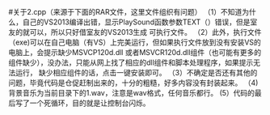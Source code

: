 ﻿ #关于2.cpp（来源于下面的RAR文件，这里文件组织有问题）
（1）不知道为什么，自己的VS2013编译出错，显示PlaySound函数参数TEXT（）错误，但是室友的就可以，所以只好借室友的VS2013生成
     可执行文件。
（2）此外，执行文件（exe)可以在自己电脑（有VS）上完美运行，但如果执行文件放到没有安装VS的电脑上，会提示缺少MSVCP120d.dll
     或者MSVCR120d.dll组件（也可能有更多的组件缺少），没办法，只能从网上找了相应的dll组件和脚本处理程序，如果提示无法运行，
     缺少相应组件的话，点击一键安装即可。
（3）不确定是否还有其他的问题，毕竟代码是仓促赶制出来的，十分的粗糙，好多内容没有封装起来。
（4)背景音乐为当前目录下的1.wav，注意是wav格式，任何音乐都行。
 (5）代码的最后写了一个死循环，目的就是让控制台闪烁。
